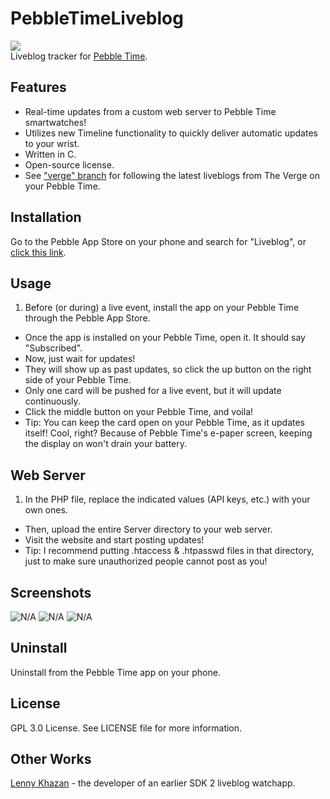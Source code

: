 # PebbleTimeLiveblog
![](https://raw.github.com/tomthecarrot/PebbleTimeLiveblog/master/screenshots/banner.png)  
Liveblog tracker for [Pebble Time](http://getpebble.com).

## Features
- Real-time updates from a custom web server to Pebble Time smartwatches!
- Utilizes new Timeline functionality to quickly deliver automatic updates to your wrist.
- Written in C.
- Open-source license.
- See ["verge" branch](https://github.com/tomthecarrot/PebbleTimeLiveblog/tree/verge) for following the latest liveblogs from The Verge on your Pebble Time.

## Installation
Go to the Pebble App Store on your phone and search for "Liveblog", or [click this link](https://apps.getpebble.com/applications/554ec47cecdc00f8140000c6).

## Usage
1. Before (or during) a live event, install the app on your Pebble Time through the Pebble App Store.
- Once the app is installed on your Pebble Time, open it. It should say "Subscribed".
- Now, just wait for updates!
- They will show up as past updates,
so click the up button on the right side of your Pebble Time.
- Only one card will be pushed for a live event, but it will update continuously.
- Click the middle button on your Pebble Time, and voila!
- Tip: You can keep the card open on your Pebble Time, as it updates itself! Cool, right?
Because of Pebble Time's e-paper screen, keeping the display on won't drain your battery.

## Web Server
1. In the PHP file, replace the indicated values (API keys, etc.) with your own ones.
- Then, upload the entire Server directory to your web server.
- Visit the website and start posting updates!
- Tip: I recommend putting .htaccess & .htpasswd files in that directory, just to make sure unauthorized people
cannot post as you!

## Screenshots
![N/A](https://raw.github.com/tomthecarrot/PebbleTimeLiveblog/master/screenshots/screen1.png)
![N/A](https://raw.github.com/tomthecarrot/PebbleTimeLiveblog/master/screenshots/screen2.png)
![N/A](https://raw.github.com/tomthecarrot/PebbleTimeLiveblog/master/screenshots/screen3.png)

## Uninstall
Uninstall from the Pebble Time app on your phone.

## License
GPL 3.0 License. See LICENSE file for more information.

## Other Works
[Lenny Khazan](https://github.com/LK/PebbleLiveblog) - the developer of an earlier SDK 2 liveblog watchapp.
